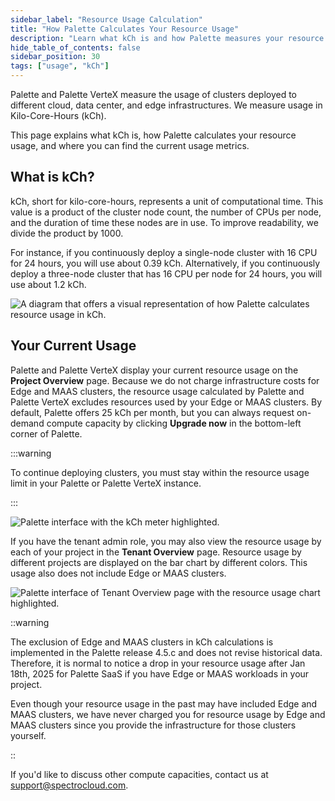 ```yaml
---
sidebar_label: "Resource Usage Calculation"
title: "How Palette Calculates Your Resource Usage"
description: "Learn what kCh is and how Palette measures your resource usage."
hide_table_of_contents: false
sidebar_position: 30
tags: ["usage", "kCh"]
---
```


Palette and Palette VerteX measure the usage of clusters deployed to different cloud, data center, and edge
infrastructures. We measure usage in Kilo-Core-Hours (kCh).

This page explains what kCh is, how Palette calculates your resource usage, and where you can find the current usage
metrics.

## What is kCh?

kCh, short for kilo-core-hours, represents a unit of computational time. This value is a product of the cluster node
count, the number of CPUs per node, and the duration of time these nodes are in use. To improve readability, we divide
the product by 1000.

For instance, if you continuously deploy a single-node cluster with 16 CPU for 24 hours, you will use about 0.39 kCh.
Alternatively, if you continuously deploy a three-node cluster that has 16 CPU per node for 24 hours, you will use about
1.2 kCh.

![A diagram that offers a visual representation of how Palette calculates resource usage in kCh.](/introduction_resource-usage-estimation_diagram-kCh-calculation.webp)

## Your Current Usage

Palette and Palette VerteX display your current resource usage on the **Project Overview** page. Because we do not
charge infrastructure costs for Edge and MAAS clusters, the resource usage calculated by Palette and Palette VerteX
excludes resources used by your Edge or MAAS clusters. By default, Palette offers 25 kCh per month, but you can always
request on-demand compute capacity by clicking **Upgrade now** in the bottom-left corner of Palette.

:::warning

To continue deploying clusters, you must stay within the resource usage limit in your Palette or Palette VerteX
instance.

:::

![Palette interface with the kCh meter highlighted.](/introduction_resourse-usage-estimation_kCh-in-ui.webp)

If you have the tenant admin role, you may also view the resource usage by each of your project in the **Tenant
Overview** page. Resource usage by different projects are displayed on the bar chart by different colors. This usage
also does not include Edge or MAAS clusters.

![Palette interface of Tenant Overview page with the resource usage chart highlighted.](introduction_resource-usage_tenant-admin.webp)

::warning

The exclusion of Edge and MAAS clusters in kCh calculations is implemented in the Palette release 4.5.c and does not
revise historical data. Therefore, it is normal to notice a drop in your resource usage after Jan 18th, 2025 for Palette
SaaS if you have Edge or MAAS workloads in your project.

Even though your resource usage in the past may have included Edge and MAAS clusters, we have never charged you for
resource usage by Edge and MAAS clusters since you provide the infrastructure for those clusters yourself.

::

If you'd like to discuss other compute capacities, contact us at
[support@spectrocloud.com](mailto:support@spectrocloud.com).
